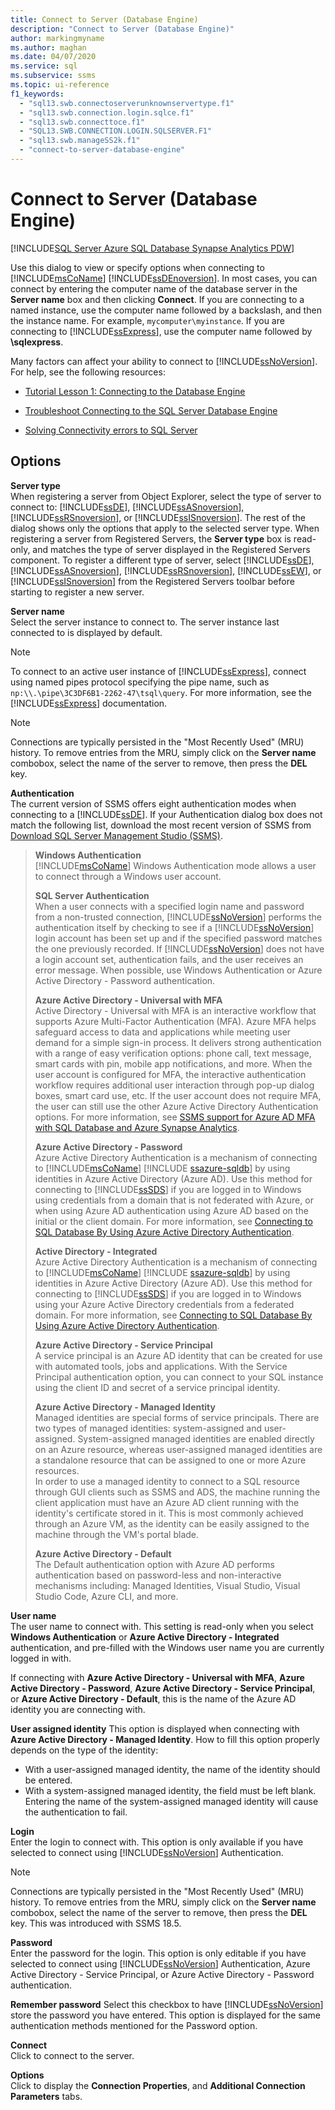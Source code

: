 ```yaml
---
title: Connect to Server (Database Engine)
description: "Connect to Server (Database Engine)"
author: markingmyname
ms.author: maghan
ms.date: 04/07/2020
ms.service: sql
ms.subservice: ssms
ms.topic: ui-reference
f1_keywords:
  - "sql13.swb.connectoserverunknownservertype.f1"
  - "sql13.swb.connection.login.sqlce.f1"
  - "sql13.swb.connecttoce.f1"
  - "SQL13.SWB.CONNECTION.LOGIN.SQLSERVER.F1"
  - "sql13.swb.manageSS2k.f1"
  - "connect-to-server-database-engine"
---
```


# Connect to Server (Database Engine)

[!INCLUDE[SQL Server Azure SQL Database Synapse Analytics PDW](../../includes/applies-to-version/sql-asdb-asdbmi-asa-pdw.md)]

Use this dialog to view or specify options when connecting to [!INCLUDE[msCoName](../../includes/msconame-md.md)] [!INCLUDE[ssDEnoversion](../../includes/ssdenoversion-md.md)]. In most cases, you can connect by entering the computer name of the database server in the **Server name** box and then clicking **Connect**. If you are connecting to a named instance, use the computer name followed by a backslash, and then the instance name. For example, `mycomputer\myinstance`. If you are connecting to [!INCLUDE[ssExpress](../../includes/ssexpress-md.md)], use the computer name followed by **\sqlexpress**.
  
Many factors can affect your ability to connect to [!INCLUDE[ssNoVersion](../../includes/ssnoversion-md.md)]. For help, see the following resources:

- [Tutorial Lesson 1: Connecting to the Database Engine](../../relational-databases/lesson-1-connecting-to-the-database-engine.md)  

- [Troubleshoot Connecting to the SQL Server Database Engine](/troubleshoot/sql/connect/network-related-or-instance-specific-error-occurred-while-establishing-connection)  

- [Solving Connectivity errors to SQL Server](https://support.microsoft.com/help/4009936/solving-connectivity-errors-to-sql-server)   
  
## Options

**Server type**  
When registering a server from Object Explorer, select the type of server to connect to: [!INCLUDE[ssDE](../../includes/ssde-md.md)], [!INCLUDE[ssASnoversion](../../includes/ssasnoversion-md.md)], [!INCLUDE[ssRSnoversion](../../includes/ssrsnoversion-md.md)], or [!INCLUDE[ssISnoversion](../../includes/ssisnoversion-md.md)]. The rest of the dialog shows only the options that apply to the selected server type. When registering a server from Registered Servers, the **Server type** box is read-only, and matches the type of server displayed in the Registered Servers component. To register a different type of server, select [!INCLUDE[ssDE](../../includes/ssde-md.md)], [!INCLUDE[ssASnoversion](../../includes/ssasnoversion-md.md)], [!INCLUDE[ssRSnoversion](../../includes/ssrsnoversion-md.md)], [!INCLUDE[ssEW](../../includes/ssew-md.md)], or [!INCLUDE[ssISnoversion](../../includes/ssisnoversion-md.md)] from the Registered Servers toolbar before starting to register a new server.  
  
**Server name**  
Select the server instance to connect to. The server instance last connected to is displayed by default.  
  
> [!NOTE]  
> To connect to an active user instance of [!INCLUDE[ssExpress](../../includes/ssexpress-md.md)], connect using named pipes protocol specifying the pipe name, such as `np:\\.\pipe\3C3DF6B1-2262-47\tsql\query`. For more information, see the [!INCLUDE[ssExpress](../../includes/ssexpress-md.md)] documentation.  

> [!NOTE]  
> Connections are typically persisted in the "Most Recently Used" (MRU) history. To remove entries from the MRU, simply click on the **Server name** combobox, select the name of the server to remove, then press the **DEL** key.  

**Authentication**  
The current version of SSMS offers eight authentication modes when connecting to a [!INCLUDE[ssDE](../../includes/ssde-md.md)]. If your Authentication dialog box does not match the following list, download the most recent version of SSMS from [Download SQL Server Management Studio (SSMS)](../download-sql-server-management-studio-ssms.md).  

> **Windows Authentication**  
> [!INCLUDE[msCoName](../../includes/msconame-md.md)] Windows Authentication mode allows a user to connect through a Windows user account.  
> 
> **SQL Server Authentication**  
> When a user connects with a specified login name and password from a non-trusted connection, [!INCLUDE[ssNoVersion](../../includes/ssnoversion-md.md)] performs the authentication itself by checking to see if a [!INCLUDE[ssNoVersion](../../includes/ssnoversion-md.md)] login account has been set up and if the specified password matches the one previously recorded. If [!INCLUDE[ssNoVersion](../../includes/ssnoversion-md.md)] does not have a login account set, authentication fails, and the user receives an error message. When possible, use Windows Authentication or Azure Active Directory - Password authentication.  
> 
> **Azure Active Directory - Universal with MFA**  
> Active Directory - Universal with MFA is an interactive workflow that supports Azure Multi-Factor Authentication (MFA). Azure MFA helps safeguard access to data and applications while meeting user demand for a simple sign-in process. It delivers strong authentication with a range of easy verification options: phone call, text message, smart cards with pin, mobile app notifications, and more. When the user account is configured for MFA, the interactive authentication workflow requires additional user interaction through pop-up dialog boxes, smart card use, etc. If the user account does not require MFA, the user can still use the other Azure Active Directory Authentication options. For more information, see [SSMS support for Azure AD MFA with SQL Database and Azure Synapse Analytics](/azure/azure-sql/database/authentication-mfa-ssms-overview).
> 
> **Azure Active Directory - Password**  
> Azure Active Directory Authentication is a mechanism of connecting to [!INCLUDE[msCoName](../../includes/msconame-md.md)] [!INCLUDE [ssazure-sqldb](../../includes/ssazure-sqldb.md)] by using identities in Azure Active Directory (Azure AD).  Use this method for connecting to [!INCLUDE[ssSDS](../../includes/sssds-md.md)] if you are logged in to Windows using credentials from a domain that is not federated with Azure, or when using Azure AD authentication using Azure AD based on the initial or the client domain. For more information, see [Connecting to SQL Database By Using Azure Active Directory Authentication](/azure/azure-sql/database/authentication-aad-overview).  
> 
> **Active Directory - Integrated**  
> Azure Active Directory Authentication is a mechanism of connecting to [!INCLUDE[msCoName](../../includes/msconame-md.md)] [!INCLUDE [ssazure-sqldb](../../includes/ssazure-sqldb.md)] by using identities in Azure Active Directory (Azure AD). Use this method for connecting to [!INCLUDE[ssSDS](../../includes/sssds-md.md)] if you are logged in to Windows using your Azure Active Directory credentials from a federated domain. For more information, see [Connecting to SQL Database By Using Azure Active Directory Authentication](/azure/azure-sql/database/authentication-aad-overview).
> 
> **Azure Active Directory - Service Principal**  
> A service principal is an Azure AD identity that can be created for use with automated tools, jobs and applications. With the Service Principal authentication option, you can connect to your SQL instance using the client ID and secret of a service principal identity. 
> 
> **Azure Active Directory - Managed Identity**  
> Managed identities are special forms of service principals. There are two types of managed identities: system-assigned and user-assigned. System-assigned managed identities are enabled directly on an Azure resource, whereas user-assigned managed identities are a standalone resource that can be assigned to one or more Azure resources.  
> In order to use a managed identity to connect to a SQL resource through GUI clients such as SSMS and ADS, the machine running the client application must have an Azure AD client running with the identity's certificate stored in it. This is most commonly achieved through an Azure VM, as the identity can be easily assigned to the machine through the VM's portal blade.
> 
> **Azure Active Directory - Default**  
> The Default authentication option with Azure AD performs authentication based on password-less and non-interactive mechanisms including: Managed Identities, Visual Studio, Visual Studio Code, Azure CLI, and more.
  
**User name**  
The user name to connect with. This setting is read-only when you select **Windows Authentication** or **Azure Active Directory - Integrated** authentication, and pre-filled with the Windows user name you are currently logged in with.

If connecting with **Azure Active Directory - Universal with MFA**, **Azure Active Directory - Password**, **Azure Active Directory - Service Principal**, or **Azure Active Directory - Default**, this is the name of the Azure AD identity you are connecting with.

**User assigned identity**
This option is displayed when connecting with **Azure Active Directory - Managed Identity**. How to fill this option properly depends on the type of the identity:
- With a user-assigned managed identity, the name of the identity should be entered.
- With a system-assigned managed identity, the field must be left blank. Entering the name of the system-assigned managed identity will cause the authentication to fail.

**Login**  
Enter the login to connect with. This option is only available if you have selected to connect using [!INCLUDE[ssNoVersion](../../includes/ssnoversion-md.md)] Authentication.  
  
> [!NOTE]  
> Connections are typically persisted in the "Most Recently Used" (MRU) history. To remove entries from the MRU, simply click on the **Server name** combobox, select the name of the server to remove, then press the **DEL** key. This was introduced with SSMS 18.5.

**Password**  
Enter the password for the login. This option is only editable if you have selected to connect using [!INCLUDE[ssNoVersion](../../includes/ssnoversion-md.md)] Authentication, Azure Active Directory - Service Principal, or Azure Active Directory - Password authentication.  

**Remember password**
Select this checkbox to have [!INCLUDE[ssNoVersion](../../includes/ssnoversion-md.md)] store the password you have entered. This option is displayed for the same authentication methods mentioned for the Password option.

**Connect**  
Click to connect to the server.

**Options**  
Click to display the **Connection Properties**, and **Additional Connection Parameters** tabs.
